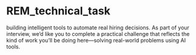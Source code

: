 # REM_technical_task
building intelligent tools to automate real hiring decisions. As part of your interview, we’d like you to complete a practical challenge that reflects the kind of work you’ll be doing here—solving real-world problems using AI tools.       
